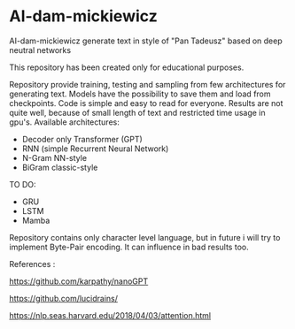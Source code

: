 # AI-dam-mickiewicz
AI-dam-mickiewicz generate text in style of "Pan Tadeusz" based on deep neutral networks

This repository has been created only for educational purposes.

Repository provide training, testing and sampling from few architectures for generating text. Models have the possibility to save them and load from checkpoints. Code is simple and easy to read for everyone. Results are not quite well, because of small length of text and restricted time usage in gpu's. 
Available architectures:

- Decoder only Transformer (GPT)
- RNN (simple Recurrent Neural Network)
- N-Gram NN-style
- BiGram classic-style

TO DO:
- GRU
- LSTM
- Mamba

Repository contains only character level language, but in future i will try to implement Byte-Pair encoding. It can influence in bad results too.

References : 

https://github.com/karpathy/nanoGPT

https://github.com/lucidrains/

https://nlp.seas.harvard.edu/2018/04/03/attention.html
